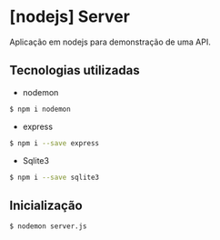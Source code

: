 # [nodejs] Server
Aplicação em nodejs para demonstração de uma API.

## Tecnologias utilizadas
 - nodemon
 ```bash
$ npm i nodemon
```
 - express
 ```bash
$ npm i --save express
```

- Sqlite3
 ```bash
$ npm i --save sqlite3
```
## Inicialização

 ```bash
$ nodemon server.js
```